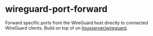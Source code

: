 # wireguard-port-forward
Forward specific ports from the WireGuard host directly to connected WireGuard clients. Build on top of on [linuxserver/wireguard](https://github.com/linuxserver/docker-wireguard).
